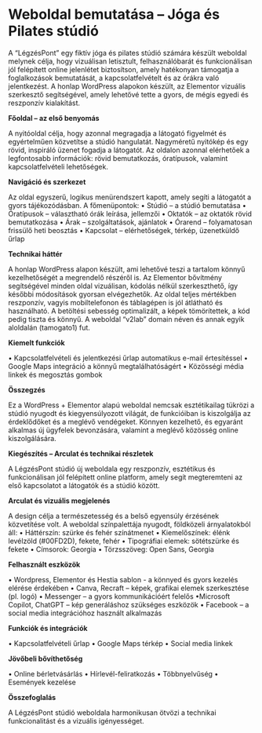 # Weboldal bemutatása – Jóga és Pilates stúdió

A “LégzésPont” egy fiktív jóga és pilates stúdió számára készült weboldal melynek célja, hogy vizuálisan letisztult, felhasználóbarát és funkcionálisan jól felépített online jelenlétet biztosítson, amely hatékonyan támogatja a foglalkozások bemutatását, a kapcsolatfelvételt és az órákra való jelentkezést. A honlap WordPress alapokon készült, az Elementor vizuális szerkesztő segítségével, amely lehetővé tette a gyors, de mégis egyedi és reszponzív kialakítást.

**Főoldal – az első benyomás**

A nyitóoldal célja, hogy azonnal megragadja a látogató figyelmét és egyértelműen közvetítse a stúdió hangulatát. Nagyméretű nyitókép és egy rövid, inspiráló üzenet fogadja a látogatót. Az oldalon azonnal elérhetőek a legfontosabb információk: rövid bemutatkozás, óratípusok, valamint kapcsolatfelvételi lehetőségek.

**Navigáció és szerkezet**

Az oldal egyszerű, logikus menürendszert kapott, amely segíti a látogatót a gyors tájékozódásban. A főmenüpontok:
•	Stúdió – a stúdió bemutatása
•	Óratípusok – választható órák leírása, jellemzői
•	Oktatók – az oktatók rövid bemutatkozása
•	Árak – szolgáltatások, ajánlatok
•	Órarend – folyamatosan frissülő heti beosztás
•	Kapcsolat – elérhetőségek, térkép, üzenetküldő űrlap

**Technikai háttér**

A honlap WordPress alapon készült, ami lehetővé teszi a tartalom könnyű kezelhetőségét a megrendelő részéről is. Az Elementor bővítmény segítségével minden oldal vizuálisan, kódolás nélkül szerkeszthető, így későbbi módosítások gyorsan elvégezhetők.
Az oldal teljes mértékben reszponzív, vagyis mobiltelefonon és táblagépen is jól átlátható és használható. A betöltési sebesség optimalizált, a képek tömörítettek, a kód pedig tiszta és könnyű.
A weboldal “v2lab” domain néven és annak egyik aloldalán (tamogato1) fut.

**Kiemelt funkciók**

• Kapcsolatfelvételi és jelentkezési űrlap automatikus e-mail értesítéssel
• Google Maps integráció a könnyű megtalálhatóságért
• Közösségi média linkek és megosztás gombok

**Összegzés**

Ez a WordPress + Elementor alapú weboldal nemcsak esztétikailag tükrözi a stúdió nyugodt és kiegyensúlyozott világát, de funkcióiban is kiszolgálja az érdeklődőket és a meglévő vendégeket. Könnyen kezelhető, és egyaránt alkalmas új ügyfelek bevonzására, valamint a meglévő közösség online kiszolgálására.

**Kiegészítés – Arculat és technikai részletek**

A LégzésPont stúdió új weboldala egy reszponzív, esztétikus és funkcionálisan jól felépített online platform, amely segít megteremteni az első kapcsolatot a látogatók és a stúdió között.

**Arculat és vizuális megjelenés**

A design célja a természetesség és a belső egyensúly érzésének közvetítése volt. A weboldal színpalettája nyugodt, földközeli árnyalatokból áll:
• Háttérszín: szürke és fehér színátmenet
• Kiemelőszínek: élénk levélzöld (#00FD2D), fekete, fehér 
• Tipográfiai elemek: sötétszürke és fekete
• Címsorok: Georgia
• Törzsszöveg: Open Sans, Georgia

**Felhasznált eszközök**

• Wordpress, Elementor és Hestia sablon - a könnyed és gyors kezelés elérése érdekében
• Canva, Recraft – képek, grafikai elemek szerkesztése (pl. logó)
• Messenger – a gyors kommunikációért felelős
•Microsoft Copilot, ChatGPT – kép generáláshoz szükséges eszközök
• Facebook – a social media integrációhoz használt alkalmazás

**Funkciók és integrációk**

• Kapcsolatfelvételi űrlap
• Google Maps térkép
• Social media linkek

**Jövőbeli bővíthetőség**

• Online bérletvásárlás
• Hírlevél-feliratkozás
• Többnyelvűség
• Események kezelése

**Összefoglalás**

A LégzésPont stúdió weboldala harmonikusan ötvözi a technikai funkcionalitást és a vizuális igényességet.
